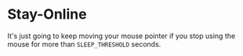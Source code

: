 # Stay-Online

It's just going to keep moving your mouse pointer if you stop using the mouse for more than `SLEEP_THRESHOLD` seconds.
